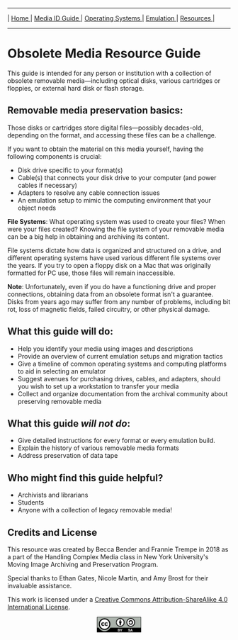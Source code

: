 <hr size="10">

| [ Home ](https://frannietrempe.github.io/Obsolete-Removable-Media-Guide) | [ Media ID Guide ](https://frannietrempe.github.io/Obsolete-Removable-Media-Guide/pages/media_ID.html) | [ Operating Systems ](https://frannietrempe.github.io/Obsolete-Removable-Media-Guide/pages/operating_systems.html) | [ Emulation ](https://frannietrempe.github.io/Obsolete-Removable-Media-Guide/pages/emulators.html) | [ Resources ](https://frannietrempe.github.io/Obsolete-Removable-Media-Guide/pages/resources.html) |
<hr size="10">


# Obsolete Media Resource Guide

This guide is intended for any person or institution with a collection of obsolete removable media—including optical disks, various cartridges or floppies, or external hard disk or flash storage.  

## Removable media preservation basics:
Those disks or cartridges store digital files—possibly decades-old, depending on the format, and accessing these files can be a challenge. 

If you want to obtain the material on this media yourself, having the following components is crucial:

- Disk drive specific to your format(s)
- Cable(s) that connects your disk drive to your computer (and power cables if necessary)
- Adapters to resolve any cable connection issues
- An emulation setup to mimic the computing environment that your object needs

**File Systems**: What operating system was used to create your files? When were your files created? Knowing the file system of your removable media can be a big help in obtaining and archiving its content.  

File systems dictate how data is organized and structured on a drive, and different operating systems have used various different file systems over the years. If you try to open a floppy disk on a Mac that was originally formatted for PC use, those files will remain inaccessible.

**Note**: Unfortunately, even if you do have a functioning drive and proper connections, obtaining data from an obsolete format isn't a guarantee. Disks from years ago may suffer from any number of problems, including bit rot, loss of magnetic fields, failed circuitry, or other physical damage.

## What this guide will do:
- Help you identify your media using images and descriptions
- Provide an overview of current emulation setups and migration tactics
- Give a timeline of common operating systems and computing platforms to aid in selecting an emulator
- Suggest avenues for purchasing drives, cables, and adapters, should you wish to set up a workstation to transfer your media
- Collect and organize documentation from the archival community about preserving removable media

## What this guide _will not do_:
- Give  detailed instructions for every format or every emulation build.
- Explain the history of various removable media formats
- Address preservation of data tape

## Who might find this guide helpful?
- Archivists and librarians
- Students
- Anyone with a collection of legacy removable media!

## Credits and License
This resource was created by Becca Bender and Frannie Trempe in 2018 as a part of the Handling Complex Media class in New York University's Moving Image Archiving and Preservation Program.

Special thanks to Ethan Gates, Nicole Martin, and Amy Brost for their invaluable assistance.

This work is licensed under a [Creative Commons Attribution-ShareAlike 4.0 International License](https://creativecommons.org/licenses/by-sa/4.0/).
<p style="text-align:center;"><img src="https://github.com/frannietrempe/Obsolete-Removable-Media-Guide/blob/master/images/resized/by-sa.png?raw=true" alt="cc-by-sa" style="width: 100px;"/></p>
